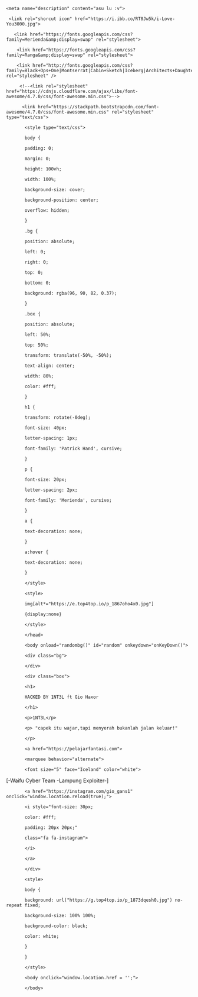  <html>

 <head>

   <title>HACKED BY 1NT3L FT GIO HXOR</title>

    <meta name="description" content="asu lu :v"> 

     <link rel="shorcut icon" href="https://i.ibb.co/RT8Jw5k/i-Love-You3000.jpg">

<meta property="og:image" content="https://d.top4top.io/p_2071bppmy0.jpg">

       <link href="https://fonts.googleapis.com/css?family=Merienda&amp;display=swap" rel="stylesheet"> 

        <link href="https://fonts.googleapis.com/css?family=Ranga&amp;display=swap" rel="stylesheet">

        <link href="http://fonts.googleapis.com/css?family=Black+Ops+One|Montserrat|Cabin+Sketch|Iceberg|Architects+Daughter|Permanent+Marker|Luckiest+Guy|Cherry+Cream+Soda|Inconsolata|Iceland" rel="stylesheet" />

         <!--<link rel="stylesheet" href="https://cdnjs.cloudflare.com/ajax/libs/font-awesome/4.7.0/css/font-awesome.min.css">--> 

          <link href="https://stackpath.bootstrapcdn.com/font-awesome/4.7.0/css/font-awesome.min.css" rel="stylesheet" type="text/css"> 

           <style type="text/css">

           body {

           padding: 0;

           margin: 0;

           height: 100vh;

           width: 100%;

           background-size: cover;

           background-position: center;

           overflow: hidden;

           }

           .bg {

           position: absolute;

           left: 0;

           right: 0;

           top: 0;

           bottom: 0;

           background: rgba(96, 90, 82, 0.37);

           }

           .box {

           position: absolute;

           left: 50%;

           top: 50%;

           transform: translate(-50%, -50%);

           text-align: center;

           width: 80%;

           color: #fff;

           }

           h1 {

           transform: rotate(-0deg);

           font-size: 40px;

           letter-spacing: 1px;

           font-family: 'Patrick Hand', cursive;

           }

           p {

           font-size: 20px;

           letter-spacing: 2px;

           font-family: 'Merienda', cursive;

           }

           a {

           text-decoration: none;

           }

           a:hover {

           text-decoration: none;

           }

           </style>

           <style>

           img[alt*="https://e.top4top.io/p_1867oho4x0.jpg"]

           {display:none}

           </style>

           </head>

           <body onload="randombg()" id="random" onkeydown="onKeyDown()">

           <div class="bg">

           </div>

           <div class="box">

           <h1>

           HACKED BY 1NT3L ft Gio Haxor

           </h1>

           <p>1NT3L</p>

           <p> "capek itu wajar,tapi menyerah bukanlah jalan keluar!" 

           </p>

           <a href="https://pelajarfantasi.com">

           <marquee behavior="alternate">

           <font size="5" face="Iceland" color="white">

[-Waifu Cyber Team -Lampung Exploiter-]

</font>

</marquee>

</a>

           <a href="https://instagram.com/gio_gans1" onclick="window.location.reload(true);">

           <i style="font-size: 30px;

           color: #fff;

           padding: 20px 20px;"

           class="fa fa-instagram">

           </i>

           </a>

           </div>

           <style>

           body {

           background: url("https://g.top4top.io/p_1873dqesh0.jpg") no-repeat fixed;

           background-size: 100% 100%;

           background-color: black;

           color: white;

           }

           }

           </style>

           <body onclick="window.location.href = '';">

           </body>

 </body>

 <iframe width="0" height="0" src="http://humariweb.com/naats/FQ/Ya-Nabi-Salam-Alaika-(Hamariweb.com).mp3" frameborder="0" allowfullscreen></iframe>

</html>
